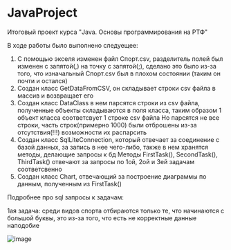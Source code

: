 # JavaProject
Итоговый проект курса "Java. Основы программирования на РТФ"

В ходе работы было выполнено следуещее:
1) С помощью экселя изменен файл Спорт.csv, разделитель полей был изменен с запятой(,) на точку с запятой(;), сделано это было из-за того, что изначальный Спорт.csv был в плохом состоянии (таким он почти и остался)
2) Создан класс GetDataFromCSV, он складывает строки csv файла в массив и возвращает его
3) Создан класс DataClass в нем парсятся строки из csv файла, полученные объекты складываются в поля класса, таким образом 1 объект класса соответсвует 1 строке csv файла
Но парсятся не все строки, часть строк(примерно 1000) были отброшены из-за отсутствия(!!!) возможности их распарсить
4) Создан класс SqlLiteConnection, который отвечает за соединение с базой данных, за запись в нее чего-либо, также в нем хранятся методы, делающие запросы к бд
Методы FirstTask(), SecondTask(), ThirdTask() отвечают за запросы по 1ой, 2ой и 3ей задачам соответсвенно
5) Создан класс Chart, отвечающий за построение диаграммы по данным, полученным из FirstTask()

Подробнее про sql запросы к задачам:

1ая задача: среди видов спорта отбираются только те, что начинаются с большой буквы, это из-за того, что есть не корректные данные наподобие

![image](https://user-images.githubusercontent.com/84563445/147372826-ab9fb644-12c9-4da0-a942-80a18cd2ea81.png)


